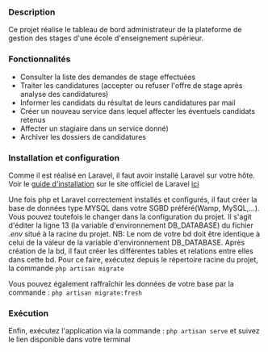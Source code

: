 ### Description

Ce projet réalise le tableau de bord administrateur de la plateforme de gestion des stages d'une école d'enseignement supérieur.

### Fonctionnalités

- Consulter la liste des demandes de stage effectuées
- Traiter les candidatures (accepter ou refuser l'offre de stage après analyse des candidatures)
- Informer les candidats du résultat de leurs candidatures par mail
- Créer un nouveau service dans lequel affecter les éventuels candidats retenus
- Affecter un stagiaire dans un service donné)
- Archiver les dossiers de candidatures

### Installation et configuration
Comme il est réalisé en Laravel, il faut avoir installé Laravel sur votre hôte. Voir le [guide d'installation](https://laravel.com/docs/11.x/installation) sur le site officiel de Laravel [ici](https://laravel.com/docs/11.x/installation) 

Une fois php et Laravel correctement installés et configurés, il faut créer la base de données type MYSQL dans votre SGBD préféré(Wamp, MySQL,...).  Vous pouvez toutefois le changer dans la configuration du projet. Il s'agit d'éditer la ligne 13 (la variable d'environnement DB_DATABASE) du fichier *.env* situé à la racine du projet. NB: Le nom de votre bd doit être identique à celui de la valeur de la variable d'environnement DB_DATABASE.
Après création de la bd, il faut créer les différentes tables et relations entre elles dans cette bd. Pour ce faire, exécutez depuis le répertoire racine du projet, la commande
```php artisan migrate```

Vous pouvez également raffraîchir les données de votre base par la commande : 
```php artisan migrate:fresh```  

### Exécution

Enfin, exécutez l'application via la commande : 
```php artisan serve```
et suivez le lien disponible dans votre terminal
